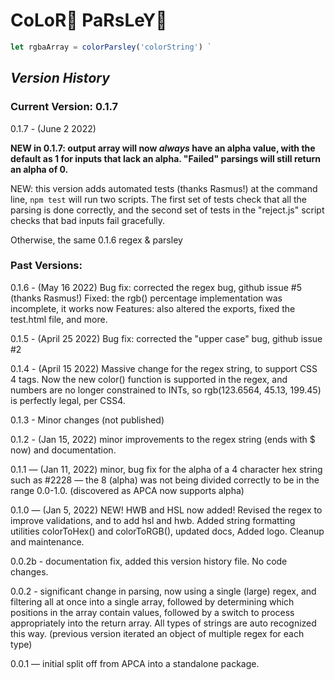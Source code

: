 # CoLoR🎨 PaRsLeY🌿
```javascript
let rgbaArray = colorParsley('colorString') `
```
## _Version History_

### Current Version: **0.1.7**

0.1.7 - (June 2 2022) 

**NEW in 0.1.7: output array will now *always* have an alpha value, with the default as 1 for inputs that lack an alpha. "Failed" parsings will still return an alpha of 0.**

NEW: this version adds automated tests (thanks Rasmus!) at the command line, ` npm test ` will run two scripts. The first set of tests check that all the parsing is done correctly, and the second set of tests in the "reject.js" script checks that bad inputs fail gracefully.

Otherwise, the same 0.1.6 regex & parsley

### Past Versions:

0.1.6 - (May 16 2022) Bug fix: corrected the regex bug, github issue #5 (thanks Rasmus!)
Fixed: the rgb() percentage implementation was incomplete, it works now
Features: also altered the exports, fixed the test.html file, and more.

0.1.5 - (April 25 2022) Bug fix: corrected the "upper case" bug, github issue #2

0.1.4 - (April 15 2022) Massive change for the regex string, to support CSS 4 tags. Now the new color() function is supported in the regex, and numbers are no longer constrained to INTs, so rgb(123.6564, 45.13, 199.45) is perfectly legal, per CSS4.

0.1.3 - Minor changes (not published)

0.1.2 - (Jan 15, 2022) minor improvements to the regex string (ends with $ now) and documentation.

0.1.1 — (Jan 11, 2022) minor, bug fix for the alpha of a 4 character hex string such as #2228 — the 8 (alpha) was not being divided correctly to be in the range 0.0-1.0. (discovered as APCA now supports alpha)

0.1.0 — (Jan 5, 2022) NEW! HWB and HSL now added! Revised the regex to improve validations, and to add hsl and hwb. Added string formatting utilities colorToHex() and colorToRGB(), updated docs, Added logo. Cleanup and maintenance.

0.0.2b - documentation fix, added this version history file. No code changes.

0.0.2 - significant change in parsing, now using a single (large) regex, and filtering all at once into a single array, followed by determining which positions in the array contain values, followed by a switch to process appropriately into the return array. All types of strings are auto recognized this way. (previous version iterated an object of multiple regex for each type)

0.0.1 — initial split off from APCA into a standalone package.


